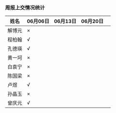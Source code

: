 ### 周报上交情况统计

| 姓名   | 06月06日 | 06月13日 | 06月20日 |      |
| ------ | -------- | -------- | -------- | ---- |
| 解博元 | ×        |          |          |      |
| 程柏翰 | √        |          |          |      |
| 孔德瑛 | √        |          |          |      |
| 黄一坷 | ×        |          |          |      |
| 白袁宁 | ×        |          |          |      |
| 陈国梁 | ×        |          |          |      |
| 卢煜   | √        |          |          |      |
| 孙晶玉 | ×        |          |          |      |
| 曾庆元 | √        |          |          |      |

